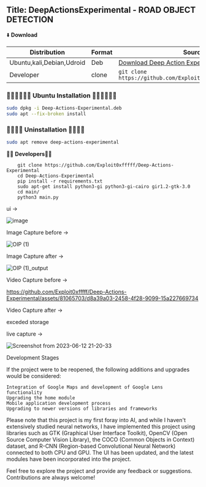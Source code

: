 ## Title: DeepActionsExperimental -  ROAD OBJECT DETECTION 


⬇️ **Download**

| Distribution | Format | Source |
| ------------ | ------ | ------ |
| Ubuntu,kali,Debian,Udroid       | Deb   | [Download Deep Action Experimental v1.0 alpha](https://github.com/Exploit0xfffff/DeepActionsExperimental/releases/download/v1.0/Deep-Actions-Experimental.deb) |
| Developer    | clone  | `git clone https://github.com/Exploit0xfffff/PenetrationApp` |

### 👨🏿‍🔧👨🏿‍🔧 Ubuntu Installation 👨🏿‍🔧👨🏿‍🔧

```bash
sudo dpkg -i Deep-Actions-Experimental.deb
sudo apt --fix-broken install

```

### 🤽🏾🤽🏾 Uninstallation 🤽🏾🤽🏾

```bash
sudo apt remove deep-actions-experimental 
```


🔨🔨 **Developers**🔨🔨

```
    git clone https://github.com/Exploit0xfffff/Deep-Actions-Experimental
    cd Deep-Actions-Experimental
    pip install -r requirements.txt
    sudo apt-get install python3-gi python3-gi-cairo gir1.2-gtk-3.0
    cd main/
    python3 main.py
```

ui  ->

![image](https://github.com/Exploit0xfffff/DeepActionsExperimental/assets/81065703/7fab3f6d-5603-40e9-957c-244236b49c96)

Image Capture before ->

![OIP (1)](https://github.com/Exploit0xfffff/Deep-Actions-Experimental/assets/81065703/76b033a5-4882-44c7-9924-6a5d2faa7095)


Image Capture after ->

![OIP (1)_output](https://github.com/Exploit0xfffff/Deep-Actions-Experimental/assets/81065703/41375075-2686-4f5a-9ae6-930d2c8d36b9)

Video Capture before ->

https://github.com/Exploit0xfffff/Deep-Actions-Experimental/assets/81065703/d8a39a03-2458-4f28-9099-15a227669734


Video Capture after ->

exceded storage 

live capture ->

![Screenshot from 2023-06-12 21-20-33](https://github.com/Exploit0xfffff/Deep-Actions-Experimental/assets/81065703/66d208f3-1ce2-4f82-8a2b-19b021f2c57b)

Development Stages

If the project were to be reopened, the following additions and upgrades would be considered:

    Integration of Google Maps and development of Google Lens functionality
    Upgrading the home module
    Mobile application development process
    Upgrading to newer versions of libraries and frameworks

Please note that this project is my first foray into AI, and while I haven't extensively studied neural networks, I have implemented this project using libraries such as GTK (Graphical User Interface Toolkit), OpenCV (Open Source Computer Vision Library), the COCO (Common Objects in Context) dataset, and R-CNN (Region-based Convolutional Neural Network) connected to both CPU and GPU. The UI has been updated, and the latest modules have been incorporated into the project.

Feel free to explore the project and provide any feedback or suggestions. Contributions are always welcome!

